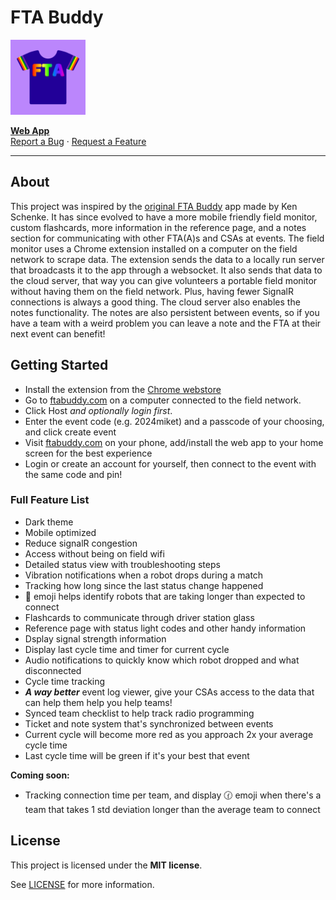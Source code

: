 # FTA Buddy
<img src="shared/logo.svg" alt="Logo" width="120" height="120">

<a href="https://ftabuddy.com/"><strong>Web App</strong></a>
<br />
<a href="https://github.com/Filip-Kin/fta-buddy/issues/new?assignees=&labels=bug&template=01_BUG_REPORT.md&title=bug%3A+">Report a Bug</a>
·
<a href="https://github.com/Filip-Kin/fta-buddy/issues/new?assignees=&labels=enhancement&template=02_FEATURE_REQUEST.md&title=feat%3A+">Request a Feature</a>

---

## About

This project was inspired by the [original FTA Buddy](https://github.com/kenschenke/FTA-Buddy-Android) app made by Ken Schenke.
It has since evolved to have a more mobile friendly field monitor, custom flashcards, more information in the reference page, and a notes section for communicating with other FTA(A)s and CSAs at events.
The field monitor uses a Chrome extension installed on a computer on the field network to scrape data. The extension sends the data to a locally run server that broadcasts it to the app through a websocket. It also sends that data to the cloud server, that way you can give volunteers a portable field monitor without having them on the field network. Plus, having fewer SignalR connections is always a good thing.
The cloud server also enables the notes functionality. The notes are also persistent between events, so if you have a team with a weird problem you can leave a note and the FTA at their next event can benefit!

## Getting Started

- Install the extension from the [Chrome webstore](https://chrome.google.com/webstore/detail/fta-buddy/kddnhihfpfnehnnhbkfajdldlgigohjc)
- Go to [ftabuddy.com](https://ftabuddy.com/) on a computer connected to the field network.
- Click Host *and optionally login first*.
- Enter the event code (e.g. 2024miket) and a passcode of your choosing, and click create event
- Visit [ftabuddy.com](https://ftabuddy.com/) on your phone, add/install the web app to your home screen for the best experience
- Login or create an account for yourself, then connect to the event with the same code and pin!


### Full Feature List
- Dark theme 
- Mobile optimized 
- Reduce signalR congestion 
- Access without being on field wifi
- Detailed status view with troubleshooting steps
- Vibration notifications when a robot drops during a match
- Tracking how long since the last status change happened 
- 👀 emoji helps identify robots that are taking longer than expected to connect 
- Flashcards to communicate through driver station glass
- Reference page with status light codes and other handy information 
- Dsplay signal strength information 
- Display last cycle time and timer for current cycle
- Audio notifications to quickly know which robot dropped and what disconnected 
- Cycle time tracking
- ***A way better*** event log viewer, give your CSAs access to the data that can help them help you help teams! 
- Synced team checklist to help track radio programming 
- Ticket and note system that's synchronized between events
- Current cycle will become more red as you approach 2x your average cycle time
- Last cycle time will be green if it's your best that event

**Coming soon:**
- Tracking connection time per team, and display 🕜 emoji when there's a team that takes 1 std deviation longer than the average team to connect 

## License

This project is licensed under the **MIT license**.

See [LICENSE](LICENSE) for more information.
